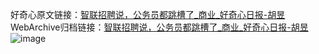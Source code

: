 好奇心原文链接：[智联招聘说，公务员都跳槽了_商业_好奇心日报-胡昱](https://www.qdaily.com/articles/7929.html)
WebArchive归档链接：[智联招聘说，公务员都跳槽了_商业_好奇心日报-胡昱](http://web.archive.org/web/20190623173137/https://www.qdaily.com/articles/7929.html)
![image](http://ww3.sinaimg.cn/large/007d5XDply1g3wk4d66fqj30u02oq1kx)